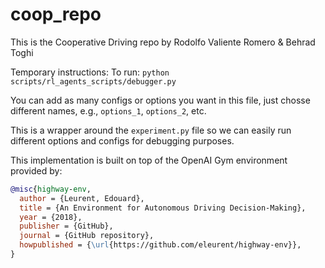 # coop_repo
This is the Cooperative Driving repo by Rodolfo Valiente Romero & Behrad Toghi

Temporary instructions:
To run:
`python scripts/rl_agents_scripts/debugger.py`

You can add as many configs or options you want in this file, just chosse different names, e.g., `options_1`, `options_2`, etc.

This is a wrapper around the `experiment.py` file so we can easily run different options and configs for debugging purposes.

This implementation is built on top of the OpenAI Gym environment provided by:
```bibtex
@misc{highway-env,
  author = {Leurent, Edouard},
  title = {An Environment for Autonomous Driving Decision-Making},
  year = {2018},
  publisher = {GitHub},
  journal = {GitHub repository},
  howpublished = {\url{https://github.com/eleurent/highway-env}},
}
```
